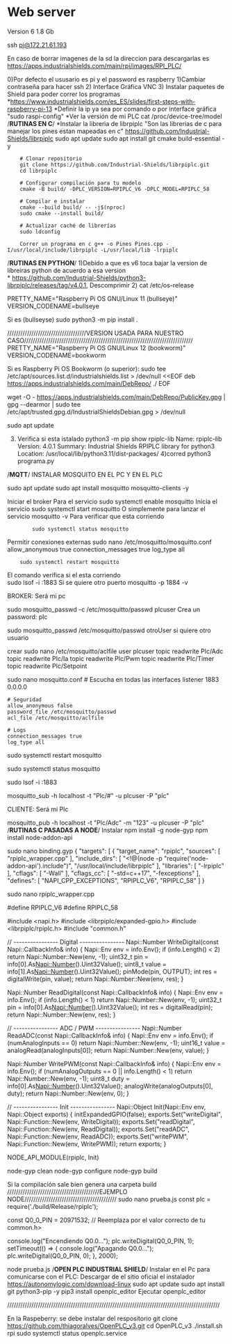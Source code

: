 # Web server  

Version 6 1.8 Gb

ssh pi@172.21.61.193

En caso de borrar imagenes de la sd la direccion para descargarlas es https://apps.industrialshields.com/main/rpi/images/RPI_PLC/

0)Por defecto el ususario es pi y el password es raspberry
1)Cambiar contraseña para hacer ssh
2) Interface Gráfica VNC 
3) Instalar paquetes de Shield para poder correr los programas
	*https://www.industrialshields.com/es_ES/slides/first-steps-with-raspberry-pi-13
	*Definir la ip ya sea por comando o por interface gráfica "sudo raspi-config"
	*Ver la versión de mi PLC cat /proc/device-tree/model
/**********************************************************************RUTINAS EN C**********************************************************************/
	*Instalar la libreria de librpiplc "Son las librerias de c para manejar los pines estan mapeadas en c" https://github.com/Industrial-Shields/librpiplc
		sudo apt update
		sudo apt install git cmake build-essential -y

		# Clonar repositorio
		git clone https://github.com/Industrial-Shields/librpiplc.git
		cd librpiplc

		# Configurar compilación para tu modelo
		cmake -B build/ -DPLC_VERSION=RPIPLC_V6 -DPLC_MODEL=RPIPLC_58

		# Compilar e instalar
		cmake --build build/ -- -j$(nproc)
		sudo cmake --install build/

		# Actualizar caché de librerías
		sudo ldconfig
		
		Correr un programa en c g++ -o Pines Pines.cpp -I/usr/local/include/librpiplc -L/usr/local/lib -lrpiplc
		
/**********************************************************************RUTINAS EN PYTHON**********************************************************************/
1)Debido a que es v6 toca bajar la version de libreiras python de acuerdo a esa version		
	* https://github.com/Industrial-Shields/python3-librpiplc/releases/tag/v4.0.1, Descomprimir 
2) cat /etc/os-release

PRETTY_NAME="Raspberry Pi OS GNU/Linux 11 (bullseye)"
VERSION_CODENAME=bullseye

Si es (bullseyse) sudo python3 -m pip install .

////////////////////////////////////VERSION USADA PARA NUESTRO CASO/////////////////////////////////////////////////////////////////////////////
PRETTY_NAME="Raspberry Pi OS GNU/Linux 12 (bookworm)"
VERSION_CODENAME=bookworm

Si es Raspberry Pi OS Bookworm (o superior): sudo tee /etc/apt/sources.list.d/industrialshields.list > /dev/null <<EOF deb https://apps.industrialshields.com/main/DebRepo/ ./ EOF

wget -O - https://apps.industrialshields.com/main/DebRepo/PublicKey.gpg | gpg --dearmor | sudo tee /etc/apt/trusted.gpg.d/IndustrialShieldsDebian.gpg > /dev/null

sudo apt update

3) Verifica si esta istalado python3 -m pip show rpiplc-lib
		Name: rpiplc-lib
		Version: 4.0.1
		Summary: Industrial Shields RPIPLC library for python3
		Location: /usr/local/lib/python3.11/dist-packages/
4)corred python3 programa.py

/**********************************************************************MQTT**********************************************************************/
INSTALAR MOSQUITO EN EL PC Y EN EL PLC

sudo apt update
sudo apt install mosquitto mosquitto-clients -y

Iniciar el broker
Para el servicio	sudo systemctl enable mosquitto
Inicia el servicio	sudo systemctl start mosquitto
O simplemente para lanzar el servicio
			mosquitto -v
Para verificar que esta corriendo 
			
			sudo systemctl status mosquitto
			

Permitir conexiones externas
		sudo nano /etc/mosquitto/mosquitto.conf
		allow_anonymous true
		connection_messages true
		log_type all
				
		sudo systemctl restart mosquitto
El comando verifica si el esta corriendo 	
		sudo lsof -i :1883 
Si se quiere otro puerto 
		mosquitto -p 1884 -v

BROKER: Será mi pc

sudo mosquitto_passwd -c /etc/mosquitto/passwd plcuser  Crea un password: plc

sudo mosquitto_passwd /etc/mosquitto/passwd otroUser si quiere otro usuario

crear sudo nano /etc/mosquitto/aclfile
	user plcuser
	topic readwrite Plc/Adc
	topic readwrite Plc/Ia
	topic readwrite Plc/Pwm
	topic readwrite Plc/Timer
	topic readwrite Plc/Setpoint

sudo nano mosquitto.conf 
	# Escucha en todas las interfaces
	listener 1883 0.0.0.0

	# Seguridad
	allow_anonymous false
	password_file /etc/mosquitto/passwd
	acl_file /etc/mosquitto/aclfile

	# Logs
	connection_messages true
	log_type all

sudo systemctl restart mosquitto

sudo systemctl status mosquitto

sudo lsof -i :1883

mosquitto_sub -h localhost -t "Plc/#" -u plcuser -P "plc"


CLIENTE: Será mi Plc

mosquitto_pub -h localhost -t "Plc/Adc" -m "123" -u plcuser -P "plc"
/**********************************************************************RUTINAS C PASADAS A NODE**********************************************************************/
Instalar npm install -g node-gyp
	 npm install node-addon-api

sudo nano binding.gyp
	{
	  "targets": [
	    {
	      "target_name": "rpiplc",
	      "sources": [ "rpiplc_wrapper.cpp" ],
	      "include_dirs": [
		"<!@(node -p \"require('node-addon-api').include\")",
		"/usr/local/include/librpiplc"
	      ],
	      "libraries": [
		"-lrpiplc"
	      ],
	      "cflags": [ "-Wall" ],
	      "cflags_cc": [ "-std=c++17", "-fexceptions" ],
	      "defines": [
		"NAPI_CPP_EXCEPTIONS",
		"RPIPLC_V6",
		"RPIPLC_58"
	      ]
	    }
      
sudo nano rpiplc_wrapper.cpp

#define RPIPLC_V6
#define RPIPLC_58

#include <napi.h>
#include <librpiplc/expanded-gpio.h>
#include <librpiplc/rpiplc.h>
#include "common.h"

// ---------------- Digital ----------------
Napi::Number WriteDigital(const Napi::CallbackInfo& info) {
    Napi::Env env = info.Env();
    if (info.Length() < 2) return Napi::Number::New(env, -1);
    uint32_t pin = info[0].As<Napi::Number>().Uint32Value();
    uint8_t value = info[1].As<Napi::Number>().Uint32Value();
    pinMode(pin, OUTPUT);
    int res = digitalWrite(pin, value);
    return Napi::Number::New(env, res);
}

Napi::Number ReadDigital(const Napi::CallbackInfo& info) {
    Napi::Env env = info.Env();
    if (info.Length() < 1) return Napi::Number::New(env, -1);
    uint32_t pin = info[0].As<Napi::Number>().Uint32Value();
    int res = digitalRead(pin);
    return Napi::Number::New(env, res);
}

// ---------------- ADC / PWM ----------------
Napi::Number ReadADC(const Napi::CallbackInfo& info) {
    Napi::Env env = info.Env();
    if (numAnalogInputs == 0) return Napi::Number::New(env, -1);
    uint16_t value = analogRead(analogInputs[0]);
    return Napi::Number::New(env, value);
}

Napi::Number WritePWM(const Napi::CallbackInfo& info) {
    Napi::Env env = info.Env();
    if (numAnalogOutputs == 0 || info.Length() < 1) return Napi::Number::New(env, -1);
    uint8_t duty = info[0].As<Napi::Number>().Uint32Value();
    analogWrite(analogOutputs[0], duty);
    return Napi::Number::New(env, 0);
}

// ---------------- Init ----------------
Napi::Object Init(Napi::Env env, Napi::Object exports) {
    initExpandedGPIO(false);
    exports.Set("writeDigital", Napi::Function::New(env, WriteDigital));
    exports.Set("readDigital", Napi::Function::New(env, ReadDigital));
    exports.Set("readADC", Napi::Function::New(env, ReadADC));
    exports.Set("writePWM", Napi::Function::New(env, WritePWM));
    return exports;
}

NODE_API_MODULE(rpiplc, Init)



node-gyp clean
node-gyp configure
node-gyp build

Si la compilación sale bien genera una carpeta build
//////////////////////////////////////////EJEMPLO NODE//////////////////////////////////////////
sudo nano prueba.js
const plc = require('./build/Release/rpiplc');

const Q0_0_PIN = 20971532; // Reemplaza por el valor correcto de tu common.h>

console.log("Encendiendo Q0.0...");
plc.writeDigital(Q0_0_PIN, 1);
setTimeout(() => {
    console.log("Apagando Q0.0...");
    plc.writeDigital(Q0_0_PIN, 0);
}, 2000);


node prueba.js
/**********************************************************************OPEN PLC INDUSTRIAL SHIELD**********************************************************************/
Instalar en el Pc para comunicarse con el PLC:
Descargar de el sitio oficial el instalador https://autonomylogic.com/download-linux 
sudo apt update
sudo apt install git python3-pip -y
pip3 install openplc_editor
Ejecutar
openplc_editor

/////////////////////////////////////////////////////////////////////////////////////////////////

En la Raspeberry:
se debe instalar del respositorio 
git clone https://github.com/thiagoralves/OpenPLC_v3.git
cd OpenPLC_v3
./install.sh rpi
sudo systemctl status openplc.service